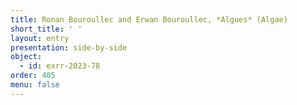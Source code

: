 ```yaml
---
title: Ronan Bouroullec and Erwan Bouroullec, *Algues* (Algae)
short_title: ' '
layout: entry
presentation: side-by-side
object:
  - id: exrr-2023-78
order: 405
menu: false
---
```

